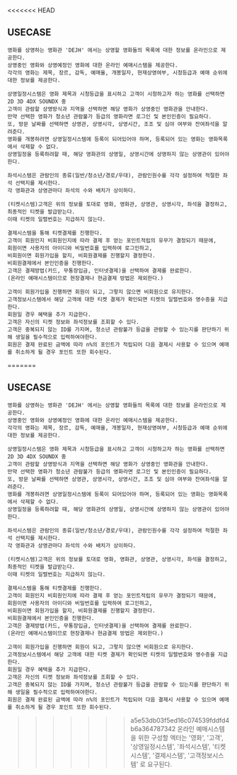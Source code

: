 <<<<<<< HEAD
## USECASE

    영화를 상영하는 영화관 'DEJH' 에서는 상영할 영화들의 목록에 대한 정보를 온라인으로 제공한다.
    상영중인 영화와 상영예정인 영화에 대한 온라인 예매시스템을 제공한다.
    각각의 영화는 제목, 장르, 감독, 예매율, 개봉일자, 현재상영여부, 시청등급과 예매 순위에 대한 정보를 제공한다.

    상영일정시스템은 영화 제목과 시청등급을 표시하고 고객이 시청하고자 하는 영화를 선택하면 2D 3D 4DX SOUNDX 중
    고객이 관람할 상영방식과 지역을 선택하면 해당 영화가 상영중인 영화관을 안내한다.
    만약 선택한 영화가 청소년 관람불가 등급의 영화라면 로그인 및 본인인증이 필요하다.
    또, 방문 날짜를 선택하면 상영관, 상영시각, 상영시간, 조조 및 심야 여부와 잔여좌석을 알려준다.
    영화를 개봉하려면 상영일정시스템에 등록이 되어있어야 하며, 등록되어 있는 영화는 영화목록에서 삭제할 수 없다.
    상영일정을 등록하려할 때, 해당 영화관의 상영일, 상영시간에 상영하지 않는 상영관이 있어야한다.

    좌석시스템은 관람인의 종류(일반/청소년/경로/우대), 관람인원수를 각각 설정하여 적절한 좌석 선택지를 제시한다.
    각 영화관과 상영관마다 좌석의 수와 배치가 상이하다.

    (티켓시스템)고객은 위의 정보를 토대로 영화, 영화관, 상영관, 상영시각, 좌석을 결정하고, 최종적인 티켓을 발급받는다.
    이때 티켓의 일렬번호는 지급하지 않는다.

    결제시스템을 통해 티켓결제를 진행한다.
    고객이 회원인지 비회원인지에 따라 결제 후 얻는 포인트적립의 유무가 결정되기 때문에,
    회원이면 사용자의 아이디와 비밀번호를 입력하여 로그인하고, 
    비회원이면 회원가입을 할지, 비회원결제를 진행할지 결정한다.
    비회원결제에서 본인인증을 진행한다.
    고객은 결제방법(카드, 무통장입금, 인터넷결제)을 선택하여 결제를 완료한다.
    (온라인 예매시스템이므로 현장결제나 현금결제 방법은 제외한다.)

    고객이 회원가입을 진행하면 회원이 되고, 그렇지 않으면 비회원으로 유지한다.
    고객정보시스템에서 해당 고객에 대한 티켓 결제가 확인되면 티켓의 일렬번호와 영수증을 지급한다.
    회원일 경우 혜택을 추가 지급한다.
    고객은 자신의 티켓 정보와 좌석정보를 조회할 수 있다.
    고객은 중복되지 않는 ID를 가지며, 청소년 관람불가 등급을 관람할 수 있는지를 판단하기 위해 생일을 필수적으로 입력하여야한다.
    회원은 결제 완료된 금액에 따라 n%의 포인트가 적립되어 다음 결제시 사용할 수 있으며 예매를 취소하게 될 경우 포인트 또한 회수된다.

=======
## USECASE

    영화를 상영하는 영화관 'DEJH' 에서는 상영할 영화들의 목록에 대한 정보를 온라인으로 제공한다.
    상영중인 영화와 상영예정인 영화에 대한 온라인 예매시스템을 제공한다.
    각각의 영화는 제목, 장르, 감독, 예매율, 개봉일자, 현재상영여부, 시청등급과 예매 순위에 대한 정보를 제공한다.

    상영일정시스템은 영화 제목과 시청등급을 표시하고 고객이 시청하고자 하는 영화를 선택하면 2D 3D 4DX SOUNDX 중
    고객이 관람할 상영방식과 지역을 선택하면 해당 영화가 상영중인 영화관을 안내한다.
    만약 선택한 영화가 청소년 관람불가 등급의 영화라면 로그인 및 본인인증이 필요하다.
    또, 방문 날짜를 선택하면 상영관, 상영시각, 상영시간, 조조 및 심야 여부와 잔여좌석을 알려준다.
    영화를 개봉하려면 상영일정시스템에 등록이 되어있어야 하며, 등록되어 있는 영화는 영화목록에서 삭제할 수 없다.
    상영일정을 등록하려할 때, 해당 영화관의 상영일, 상영시간에 상영하지 않는 상영관이 있어야한다.

    좌석시스템은 관람인의 종류(일반/청소년/경로/우대), 관람인원수를 각각 설정하여 적절한 좌석 선택지를 제시한다.
    각 영화관과 상영관마다 좌석의 수와 배치가 상이하다.

    (티켓시스템)고객은 위의 정보를 토대로 영화, 영화관, 상영관, 상영시각, 좌석을 결정하고, 최종적인 티켓을 발급받는다.
    이때 티켓의 일렬번호는 지급하지 않는다.

    결제시스템을 통해 티켓결제를 진행한다.
    고객이 회원인지 비회원인지에 따라 결제 후 얻는 포인트적립의 유무가 결정되기 때문에,
    회원이면 사용자의 아이디와 비밀번호를 입력하여 로그인하고, 
    비회원이면 회원가입을 할지, 비회원결제를 진행할지 결정한다.
    비회원결제에서 본인인증을 진행한다.
    고객은 결제방법(카드, 무통장입금, 인터넷결제)을 선택하여 결제를 완료한다.
    (온라인 예매시스템이므로 현장결제나 현금결제 방법은 제외한다.)

    고객이 회원가입을 진행하면 회원이 되고, 그렇지 않으면 비회원으로 유지한다.
    고객정보시스템에서 해당 고객에 대한 티켓 결제가 확인되면 티켓의 일렬번호와 영수증을 지급한다.
    회원일 경우 혜택을 추가 지급한다.
    고객은 자신의 티켓 정보와 좌석정보를 조회할 수 있다.
    고객은 중복되지 않는 ID를 가지며, 청소년 관람불가 등급을 관람할 수 있는지를 판단하기 위해 생일을 필수적으로 입력하여야한다.
    회원은 결제 완료된 금액에 따라 n%의 포인트가 적립되어 다음 결제시 사용할 수 있으며 예매를 취소하게 될 경우 포인트 또한 회수된다.

>>>>>>> a5e53db03f5ed16c074539fddfd4b6a364787342
    온라인 예매시스템을 위한 구성할 엑터는 '영화', '고객', '상영일정시스템', '좌석시스템', '티켓시스템', '결제시스템', '고객정보시스템' 로 요구된다.